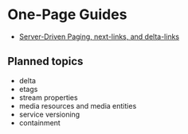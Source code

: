 # One-Page Guides

* [Server-Driven Paging, next-links, and delta-links](server-driven-paging.md)

## Planned topics
 - delta
 - etags
 - stream properties
 - media resources and media entities
 - service versioning
 - containment
